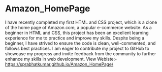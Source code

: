 # Amazon_HomePage
I have recently completed my first HTML and CSS project, which is a clone of the home page of Amazon.com, a popular e-commerce website. As a beginner in HTML and CSS, this project has been an excellent learning experience for me to practice and improve my skills. Despite being a beginner, I have strived to ensure the code is clean, well-commented, and follows best practices. I am eager to contribute my project to GitHub to showcase my progress and invite feedback from the community to further enhance my skills in web development.
View Webiste:-https://sprabhatkumar.github.io/Amazon_HomePage/
